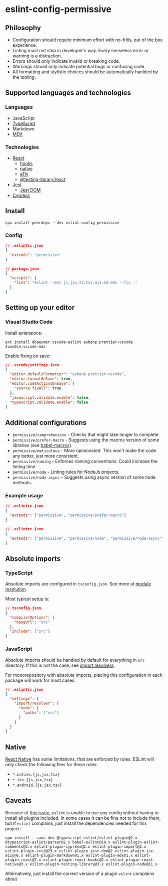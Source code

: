 # eslint-config-permissive

## Philosophy

- Configuration should require minimum effort with no-frills, out of the box experience.
- Linting must not step in developer's way. Every senseless error or warning is a distraction.
- Errors should only indicate invalid or breaking code.
- Warnings should only indicate potential bugs or confusing code.
- All formatting and stylistic choices should be automatically hanlded by the tooling.

## Supported languages and technologies

### Languages

- JavaScript
- [TypeScript](https://www.typescriptlang.org/)
- Markdown
- [MDX](https://mdxjs.com/)

### Technologies

- [React](https://reactjs.org/)
  - [hooks](https://reactjs.org/docs/hooks-intro.html)
  - [native](https://react-native.org/)
  - [a11y](https://a11yproject.com/)
  - [@testing-library/react](https://testing-library.com/docs/react-testing-library/intro)
- [Jest](https://jestjs.io/)
  - [Jest DOM](https://github.com/testing-library/eslint-plugin-jest-dom)
- [Cypress](https://www.cypress.io/)

## Install

```shell
npx install-peerdeps --dev eslint-config-permissive
```

### Config

```json
// .eslintrc.json
{
  "extends": "permissive"
}
```

```json
// package.json
{
  "scripts": {
    "lint": "eslint --ext js,jsx,ts,tsx,mjs,md,mdx --fix ."
  }
}
```

## Setting up your editor

### Visual Studio Code

Install extensions:

```shell
ext install dbaeumer.vscode-eslint esbenp.prettier-vscode JounQin.vscode-mdx
```

Enable fixing on save:

```json
// .vscode/settings.json
{
  "editor.defaultFormatter": "esbenp.prettier-vscode",
  "editor.formatOnSave": true,
  "editor.codeActionsOnSave": {
    "source.fixAll": true
  },
  "javascript.validate.enable": false,
  "typescript.validate.enable": false
}
```

## Additional configurations

- `permissive/comprehensive` - Checks that might take longer to complete.
- `permissive/prefer-macro` - Suggests using the macros version of some libraries (see [babel-macros](https://github.com/kentcdodds/babel-plugin-macros)).
- `permissive/meticulous` - More opinionated. This won't make the code any better, just more consistent.
- `permissive/naming` - Enforces naming conventions. Could increase the linting time.
- `permissive/node` - Linting rules for NodeJs projects.
- `permissive/node-async` - Suggests using async version of some node methods.

### Example usage

```json
// .eslintrc.json
{
  "extends": ["permissive", "permissive/prefer-macro"]
}
```

```json
// .eslintrc.json
{
  "extends": ["permissive", "permissive/node", "permissive/node-async"]
}
```

## Absolute imports

### TypeScript

Absolute imports are configured in `tsconfig.json`. See more at [module resolution](https://www.typescriptlang.org/docs/handbook/module-resolution.html).

Most typical setup is:

```json
// tsconfig.json
{
  "compilerOptions": {
    "baseUrl": "src"
  },
  "include": ["src"]
}
```

### JavaScript

Absolute imports should be handled by default for everything in `src` directory. If this is not the case, see [import resolvers](https://github.com/benmosher/eslint-plugin-import#resolvers).

For monorepository with absolute imports, placing this configuration in each package will work for most cases:

```json
// .eslintrc.json
{
  "settings": {
    "import/resolver": {
      "node": {
        "paths": ["src"]
      }
    }
  }
}
```

## Native

[React Native](https://react-native.org/) has some limitations, that are enforced by rules. ESLint will only check the following files for these rules:

- `*.native.{js,jsx,tsx}`
- `*.ios.{js,jsx,tsx}`
- `*.android.{js,jsx,tsx}`

## Caveats

Because of [this issue](https://github.com/eslint/eslint/issues/3458), `eslint` is unable to use any config without having to install all plugins included. In some cases it can be fine not to include them, but if `eslint` complains, just install the dependencies needed for this project:

```shell
npm install --save-dev @typescript-eslint/eslint-plugin@2.x @typescript-eslint/parser@2.x babel-eslint@10.x eslint-plugin-eslint-comments@3.x eslint-plugin-cypress@2.x eslint-plugin-import@2.x eslint-plugin-jest@23.x eslint-plugin-jest-dom@2 eslint-plugin-jsx-a11y@6.x eslint-plugin-markdown@1.x eslint-plugin-mdx@1.x eslint-plugin-react@7.x eslint-plugin-react-hooks@2.x eslint-plugin-react-native@3.x eslint-plugin-testing-library@3.x eslint-plugin-node@11.x
```

Alternatively, just install the correct version of a plugin `eslint` complains about
